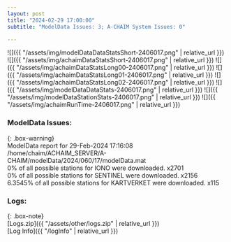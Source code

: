 ```yaml
---
layout: post
title: "2024-02-29 17:00:00"
subtitle: "ModelData Issues: 3; A-CHAIM System Issues: 0"

---
```


![]({{ "/assets/img/modelDataDataStatsShort-2406017.png" | relative_url }})
![]({{ "/assets/img/achaimDataStatsShort-2406017.png" | relative_url }})
![]({{ "/assets/img/achaimDataStatsLong00-2406017.png" | relative_url }})
![]({{ "/assets/img/achaimDataStatsLong01-2406017.png" | relative_url }})
![]({{ "/assets/img/achaimDataStatsLong02-2406017.png" | relative_url }})
![]({{ "/assets/img/modelDataDataStats-2406017.png" | relative_url }})
![]({{ "/assets/img/modelDataStationStats-2406017.png" | relative_url }})
![]({{ "/assets/img/achaimRunTime-2406017.png" | relative_url }})


### ModelData Issues:  
  
{: .box-warning}  
 ModelData report for 29-Feb-2024 17:16:08   
 /home/chaim/ACHAIM_SERVER/A-CHAIM/modelData/2024/060/17/modelData.mat   
 0% of all possible stations for IONO were downloaded. x2701   
 0% of all possible stations for SENTINEL were downloaded. x2156   
 6.3545% of all possible stations for KARTVERKET were downloaded. x115   
  


### Logs:  
  
{: .box-note}  
[Logs.zip]({{ "/assets/other/logs.zip" | relative_url }})  
[Log Info]({{ "/logInfo" | relative_url }})  
